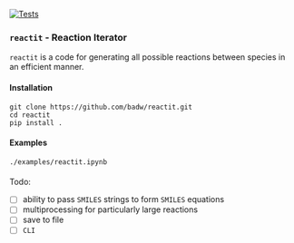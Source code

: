 [![Tests](https://github.com/badw/reactit/actions/workflows/tests.yml/badge.svg)](https://github.com/badw/reactit/actions/workflows/tests.yml)


### `reactit` -  **React**ion **It**erator

`reactit` is a code for generating all possible reactions between species in an efficient manner.


#### Installation 

```
git clone https://github.com/badw/reactit.git 
cd reactit 
pip install . 
```

#### Examples 

`./examples/reactit.ipynb`

#### 
Todo: 
- [ ] ability to pass `SMILES` strings to form `SMILES` equations 
- [ ] multiprocessing for particularly large reactions 
- [ ] save to file 
- [ ] `CLI`